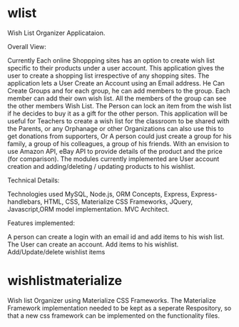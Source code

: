 # wlist

Wish List Organizer Applicataion.


Overall View:

Currently Each online Shoppping sites has an option to create wish list specific to their products under a user account. This application gives the user to create a shopping list irrespective of any shopping sites.
The application lets a User Create an Account using an Email address. He Can Create Groups and for each group, he can add members to the group. Each member can add their own wish list. All the members of the group can see the other members Wish List.  The Person can lock an item from the wish list if he decides to buy it as a gift for the other person.   This application will be useful for Teachers to create a wish list for the classroom to be shared with the Parents, or any Orphanage or other Organizations can also use this to get donations from supporters, Or A person could just create a group for his family, a group of his colleagues, a group of his friends. With an envision to use Amazon API, eBay API to provide details of the product and the price (for comparison). The modules currently implemented are User account creation and adding/deleting / updating products to his wishlist. 



Technical Details:


Technologies used MySQL, Node.js,  ORM Concepts, Express, Express-handlebars, HTML, CSS, Materialize CSS Frameworks, JQuery, Javascript,ORM model implementation. MVC Architect.


Features implemented:

A person can create a login with an email id and add items to his wish list.
The User can create an account. Add items to his wishlist. Add/Update/delete wishlist items



# wishlistmaterialize
Wish list Organizer using Materialize CSS Frameworks. The Materialize Framework implementation needed to be kept as a seperate Respository, so that a new css framework can be implemented on the functionality files.

